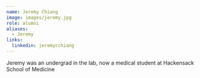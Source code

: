 ```yaml
---
name: Jeremy Chiang
image: images/jeremy.jpg
role: alumni
aliases:
  - Jeremy
links:
  linkedin: jeremycchiang
---
```

Jeremy was an undergrad in the lab, now a medical student at Hackensack School of Medicine
